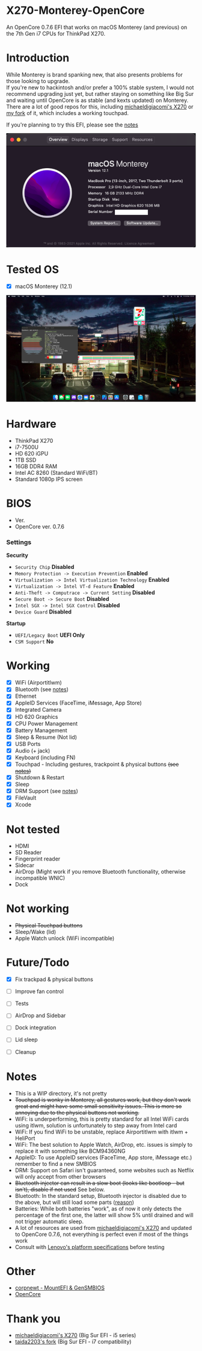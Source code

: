 # X270-Monterey-OpenCore
An OpenCore 0.7.6 EFI that works on macOS Monterey (and previous) on the 7th Gen i7 CPUs for ThinkPad X270.

# Introduction
While Monterey is brand spanking new, that also presents problems for those looking to upgrade.\
If you're new to hackintosh and/or prefer a 100% stable system, I would not recommend upgrading just yet, but rather staying on something like Big Sur and waiting until OpenCore is as stable (and kexts updated) on Monterey.\
There are a lot of good repos for this, including [michaeldigiacomi's X270](https://github.com/michaeldigiacomi/Lenovo-X270-Hackintosh-OpenCore) or [my fork](https://github.com/aerowa/Lenovo-X270-Hackintosh-OpenCore) of it, which includes a working touchpad.


If you're planning to try this EFI, please see the [notes](https://github.com/aerowa/X270-Monterey-OpenCore/blob/main/README.md#notes)

![About](images/about.png)

# Tested OS
- [x] macOS Monterey (12.1)

![X270](images/screen.png)

# Hardware
- ThinkPad X270
- i7-7500U
- HD 620 iGPU
- 1TB SSD
- 16GB DDR4 RAM
- Intel AC 8260 (Standard WiFi/BT)
- Standard 1080p IPS screen

# BIOS
- Ver. 
- OpenCore ver. 0.7.6
### Settings
<b>Security</b>
- `Security Chip` **Disabled**
- `Memory Protection -> Execution Prevention` **Enabled**
- `Virtualization -> Intel Virtualization Technology` **Enabled**
- `Virtualization -> Intel VT-d Feature` **Enabled**
- `Anti-Theft -> Computrace -> Current Setting` **Disabled**
- `Secure Boot -> Secure Boot` **Disabled**
- `Intel SGX -> Intel SGX Control` **Disabled**
- `Device Guard` **Disabled**

<b>Startup</b>
- `UEFI/Legacy Boot` **UEFI Only**
- `CSM Support` **No**

# Working
- [x] WiFi (Airportitlwm)
- [x] Bluetooth (see [notes](https://github.com/aerowa/X270-Monterey-OpenCore/blob/main/README.md#notes))
- [X] Ethernet
- [x] AppleID Services (FaceTime, iMessage, App Store)
- [x] Integrated Camera
- [x] HD 620 Graphics
- [x] CPU Power Management
- [x] Battery Management
- [x] Sleep & Resume (Not lid)
- [x] USB Ports
- [x] Audio (+ jack)
- [x] Keyboard (including FN)
- [x] Touchpad - Including gestures, trackpoint & physical buttons ~~(see [notes](https://github.com/aerowa/X270-Monterey-OpenCore/blob/main/README.md#notes))~~
- [x] Shutdown & Restart
- [x] Sleep
- [x] DRM Support (see [notes](https://github.com/aerowa/X270-Monterey-OpenCore/blob/main/README.md#notes))
- [x] FileVault
- [x] Xcode

# Not tested
- HDMI
- SD Reader
- Fingerprint reader
- Sidecar
- AirDrop (Might work if you remove Bluetooth functionality, otherwise incompatible WNIC)
- Dock

# Not working
- ~~Physical Touchpad buttons~~
- Sleep/Wake (lid)
- Apple Watch unlock (WiFi incompatible)

# Future/Todo
- [x] Fix trackpad & physical buttons
- [ ] Improve fan control
- [ ] Tests
- [ ] AirDrop and Sidebar
- [ ] Dock integration
- [ ] Lid sleep
- [ ] Cleanup


# Notes
- This is a WIP directory, it's not pretty
- ~~Touchpad is wonky in Monterey, all gestures work, but they don't work great and might have some small sensitivity issues. This is more so annoying due to the physical buttons not working.~~
- WiFi: is underperforming, this is pretty standard for all Intel WiFi cards using itlwm, solution is unfortunately to step away from Intel card
- WiFi: If you find WiFi to be unstable, replace Airportitlwm with itlwm + HeliPort
- WiFi: The best solution to Apple Watch, AirDrop, etc. issues is simply to replace it with something like BCM94360NG 
- AppleID: To use AppleID services (FaceTime, App store, iMessage etc.) remember to find a new SMBIOS
- DRM: Support on Safari isn't guaranteed, some websites such as Netflix will only accept from other browsers
- ~~Bluetooth injector can result in a slow boot (looks like bootloop - but isn't), disable if not used~~ See below.
- Bluetooth: In the standard setup, Bluetooth injector is disabled due to the above, but will still load some parts ([reason](https://github.com/OpenIntelWireless/IntelBluetoothFirmware/issues/361))
- Batteries: While both batteries "work", as of now it only detects the percentage of the first one, the latter will show 5% until drained and will not trigger automatic sleep.
- A lot of resources are used from [michaeldigiacomi's X270](https://github.com/michaeldigiacomi/Lenovo-X270-Hackintosh-OpenCore) and updated to OpenCore 0.7.6, not everything is perfect even if most of the things work
- Consult with [Lenovo's platform specifications](https://psref.lenovo.com/syspool/Sys/PDF/ThinkPad/ThinkPad_X270/ThinkPad_X270_Spec.PDF) before testing


# Other
- [corpnewt - MountEFI & GenSMBIOS](https://github.com/corpnewt)
- [OpenCore](https://dortania.github.io/OpenCore-Install-Guide/)

# Thank you
- [michaeldigiacomi's X270](https://github.com/michaeldigiacomi/Lenovo-X270-Hackintosh-OpenCore) (Big Sur EFI - i5 series)
- [taida2203's fork](https://github.com/taida2203/Lenovo-X270-Hackintosh-OpenCore) (Big Sur EFI - i7 compatibility)

